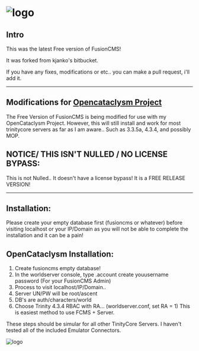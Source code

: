 # ![logo](http://hysteria-gaming.org/img/logo.png) 

## Intro
This was the latest Free version of FusionCMS!

It was forked from kjanko's bitbucket.

If you have any fixes, modifications or etc.. you can make a pull request, i'll add it.

-----------------------------------------------------------------------------------------

## Modifications for [Opencataclysm Project](https://github.com/cbunting99/OpenCataclysm)

The Free Version of FusionCMS is being modified for use with my OpenCataclysm Project.
However, this will still install and work for most trinitycore servers as far as I am
aware.. Such as 3.3.5a, 4.3.4, and possibly MOP.

## NOTICE/ THIS ISN'T NULLED / NO LICENSE BYPASS:

This is not Nulled.. It doesn't have a license bypass! It is a FREE RELEASE VERSION!

-----------------------------------------------------------------------------------------

## Installation:

Please create your empty database first (fusioncms or whatever) before visiting localhost or
your IP/Domain as you will not be able to complete the installation and it can be a pain!

## OpenCataclysm Installation:
1. Create fusioncms empty database!
2. In the worldserver console, type .account create youusername password (For your FusionCMS Admin)
3. Process to visit localhost/IP/Domain..
4. Server UN/PW will be root/ascent
5. DB's are auth/characters/world
6. Choose Trinity 4.3.4 RBAC with RA... (worldserver.conf, set RA = 1) This is easiest method to use FCMS + Server.


These steps should be simular for all other TinityCore Servers. I haven't tested all of the included Emulator Connectors.


![logo](http://i.imgur.com/SIkI3Cx.jpg)
